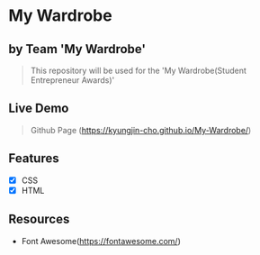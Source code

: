 # My Wardrobe
## by Team 'My Wardrobe'
> This repository will be used for the 'My Wardrobe(Student Entrepreneur Awards)'

## Live Demo
> Github Page (https://kyungjin-cho.github.io/My-Wardrobe/)

## Features
* [x] CSS
* [x] HTML

## Resources
- Font Awesome(https://fontawesome.com/)

